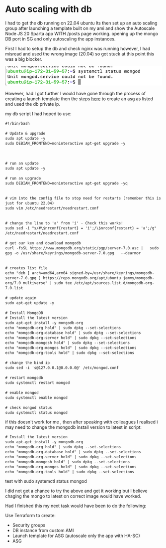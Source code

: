 


# Auto scaling with db

I had to get the db running on 22.04 ubuntu lts then set up an auto scaling group after launching a template built on my ami and show the Autoscale Node JS 20 Sparta app WITH /posts page working. opening up the mongo DB port in SG and only autoscaling the app instances.


First I had to setup the db and check nginx was running however, I had misread and used the wrong image (20.04) so got stuck at this point this was a big blocker.

![alt text](<images/Screenshot 2024-04-10 at 15.01.42.png>)

However, had I got further I would have gone through the process of creating a launch template then the steps [here](https://github.com/Scarlett100/tech257_aws/blob/master/HA-SC_with_AWS.md) to create an asg as listed and used the db private ip. 

my db script I had hoped to use:

```
#!/bin/bash

# Update & upgrade
sudo apt update -y
sudo DEBIAN_FRONTEND=noninteractive apt-get upgrade -y



# run an update
sudo apt update -y

# run an upgrade
sudo DEBIAN_FRONTEND=noninteractive apt-get upgrade -yq


# vim into the config file to stop need for restarts (remember this is just for ubuntu 22.04)
sudo vim /etc/needrestart/needrestart.conf

 
# change the line to 'a' from 'i' - Check this works!
sudo sed -i "s/#\$nrconf{restart} = 'i';/\$nrconf{restart} = 'a';/g" /etc/needrestart/needrestart.conf

# get our key and download mongodb
curl -fsSL https://www.mongodb.org/static/pgp/server-7.0.asc |   sudo gpg -o /usr/share/keyrings/mongodb-server-7.0.gpg   --dearmor


# creates list file
echo "deb [ arch=amd64,arm64 signed-by=/usr/share/keyrings/mongodb-server-7.0.gpg ] https://repo.mongodb.org/apt/ubuntu jammy/mongodb-org/7.0 multiverse" | sudo tee /etc/apt/sources.list.d/mongodb-org-7.0.list

# update again
sudo apt-get update -y

# Install MongoDB
# Install the latest version
sudo apt-get install -y mongodb-org
echo "mongodb-org hold" | sudo dpkg --set-selections
echo "mongodb-org-database hold" | sudo dpkg --set-selections
echo "mongodb-org-server hold" | sudo dpkg --set-selections
echo "mongodb-mongosh hold" | sudo dpkg --set-selections
echo "mongodb-org-mongos hold" | sudo dpkg --set-selections
echo "mongodb-org-tools hold" | sudo dpkg --set-selections

# change the bind ip
sudo sed -i 's@127.0.0.1@0.0.0.0@' /etc/mongod.conf

# restart mongodb
sudo systemctl restart mongod

# enable mongod
sudo systemctl enable mongod

# check mongod status
sudo systemctl status mongod
```


if this doesn't work for me , then after speaking with colleagues I realised i may need to change the mongodb install version to latest in script:

```
# Install the latest version
sudo apt-get install -y mongodb-org
echo "mongodb-org hold" | sudo dpkg --set-selections
echo "mongodb-org-database hold" | sudo dpkg --set-selections
echo "mongodb-org-server hold" | sudo dpkg --set-selections
echo "mongodb-mongosh hold" | sudo dpkg --set-selections
echo "mongodb-org-mongos hold" | sudo dpkg --set-selections
echo "mongodb-org-tools hold" | sudo dpkg --set-selections

```


test with sudo systemctl status mongod

I did not get a chance to try the above and get it working but I believe chaging the mongo to latest on correct image would have worked.

Had I finished this my next task would have been to do the following:

Use Terraform to create:
- Security groups
- DB instance from custom AMI
- Launch template for ASG (autoscale only the app with HA-SC)
- ASG
